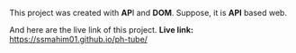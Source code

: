 This project was created with **AP**I and **DOM**. Suppose, it is **API** based web.

And here are the live link of this project.
**Live link:** https://ssmahim01.github.io/ph-tube/